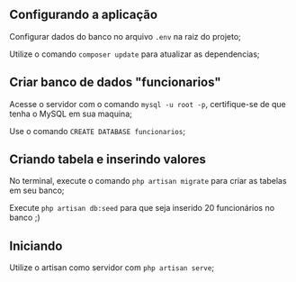 ## Configurando a aplicação

Configurar dados do banco no arquivo `.env` na raiz do projeto;


Utilize o comando `composer update` para atualizar as dependencias;


## 

## Criar banco de dados "funcionarios"

Acesse o servidor com o comando `mysql -u root -p`, certifique-se de que tenha o MySQL em sua maquina;


Use o comando `CREATE DATABASE funcionarios`;


## 

## Criando tabela e inserindo valores

No terminal, execute o comando `php artisan migrate` para criar as tabelas em seu banco;


Execute `php artisan db:seed` para que seja inserido 20 funcionários no banco ;)

## 

## Iniciando

Utilize o artisan como servidor com `php artisan serve`;

